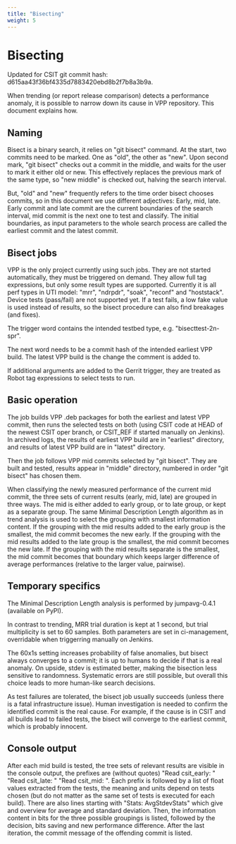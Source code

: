 ```yaml
---
title: "Bisecting"
weight: 5
---
```


# Bisecting

Updated for CSIT git commit hash: d615aa43f36bf4335d7883420ebd8b2f7b8a3b9a.

When trending (or report release comparison) detects a performance anomaly,
it is possible to narrow down its cause in VPP repository.
This document explains how.

## Naming

Bisect is a binary search, it relies on "git bisect" command.
At the start, two commits need to be marked. One as "old", the other as "new".
Upon second mark, "git bisect" checks out a commit in the middle,
and waits for the user to mark it either old or new.
This effectively replaces the previous mark of the same type,
so "new middle" is checked out, halving the search interval.

But, "old" and "new" frequently refers to the time order bisect chooses commits,
so in this document we use different adjectives:
Early, mid, late. Early commit and late commit are the current
boundaries of the search interval, mid commit is the next one
to test and classify.
The initial boundaries, as input parameters to the whole search process
are called the earliest commit and the latest commit.

## Bisect jobs

VPP is the only project currently using such jobs.
They are not started automatically, they must be triggered on demand.
They allow full tag expressions, but only some result types are supported.
Currently it is all perf types in UTI model:
"mrr", "ndrpdr", "soak", "reconf" and "hoststack".
Device tests (pass/fail) are not supported yet.
If a test fails, a low fake value is used instead of results,
so the bisect procedure can also find breakages (and fixes).

The trigger word contains the intended testbed type,
e.g. "bisecttest-2n-spr".

The next word needs to be a commit hash of the intended earliest VPP build.
The latest VPP build is the change the comment is added to.

If additional arguments are added to the Gerrit trigger, they are treated
as Robot tag expressions to select tests to run.

## Basic operation

The job builds VPP .deb packages for both the earliest and latest VPP commit,
then runs the selected tests on both (using CSIT code at HEAD
of the newest CSIT oper branch, or CSIT_REF if started manually on Jenkins).
In archived logs, the results of earliest VPP build are in "earliest" directory,
and results of latest VPP build are in "latest" directory.

Then the job follows VPP mid commits selected by "git bisect".
They are built and tested, results appear in "middle" directory,
numbered in order "git bisect" has chosen them.

When classifying the newly measured performance of the current mid commit,
the three sets of current results (early, mid, late) are grouped
in three ways. The mid is either added to early group, or to late group,
or kept as a separate group.
The same Minimal Description Length algorithm as in trend analysis
is used to select the grouping with smallest information content.
If the grouping with the mid results added to the early group
is the smallest, the mid commit becomes the new early.
If the grouping with the mid results added to the late group
is the smallest, the mid commit becomes the new late.
If the grouping with the mid results separate is the smallest,
the mid commit becomes that boundary which keeps larger difference
of average performances (relative to the larger value, pairwise).

## Temporary specifics

The Minimal Description Length analysis is performed by
jumpavg-0.4.1 (available on PyPI).

In contrast to trending, MRR trial duration is kept at 1 second,
but trial multiplicity is set to 60 samples.
Both parameters are set in ci-management,
overridable when triggerring manually on Jenkins.

The 60x1s setting increases probability of false anomalies,
but bisect always converges to a commit;
it is up to humans to decide if that is a real anomaly.
On upside, stdev is estimated better, making the bisection less sensitive
to randomness. Systematic errors are still possible,
but overall this choice leads to more human-like search decisions.

As test failures are tolerated, the bisect job usually succeeds
(unless there is a fatal infrastructure issue).
Human investigation is needed to confirm the identified commit is the real cause.
For example, if the cause is in CSIT and all builds lead to failed tests,
the bisect will converge to the earliest commit, which is probably innocent.

## Console output

After each mid build is tested, the tree sets of relevant results
are visible in the console output, the prefixes are (without quotes)
"Read csit_early: "
"Read csit_late: "
"Read csit_mid: ".
Each prefix is followed by a list of float values extracted from the tests,
the meaning and units depend on tests chosen
(but do not matter as the same set of tests is executed for each build).
There are also lines starting with "Stats: AvgStdevStats"
which give and overview for average and standard deviation.
Then, the information content in bits for the three possible groupings is listed,
followed by the decision, bits saving and new performance difference.
After the last iteration, the commit message of the offending commit is listed.
